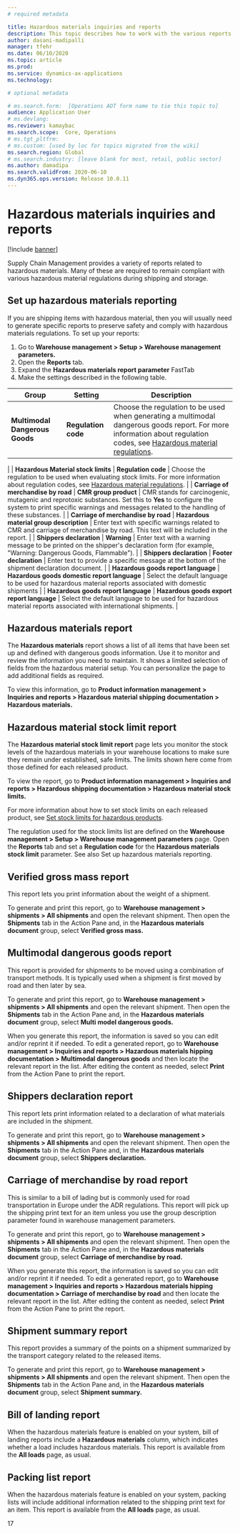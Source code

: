 ```yaml
---
# required metadata

title: Hazardous materials inquiries and reports
description: This topic describes how to work with the various reports related to hazardous materials. Many of these reports are required to remain compliant with various hazardous material regulations during shipping and storage.
author: dasani-madipalli
manager: tfehr
ms.date: 06/10/2020
ms.topic: article
ms.prod: 
ms.service: dynamics-ax-applications
ms.technology: 

# optional metadata

# ms.search.form:  [Operations AOT form name to tie this topic to]
audience: Application User
# ms.devlang: 
ms.reviewer: kamaybac
ms.search.scope:  Core, Operations
# ms.tgt_pltfrm: 
# ms.custom: [used by loc for topics migrated from the wiki]
ms.search.region: Global
# ms.search.industry: [leave blank for most, retail, public sector]
ms.author: damadipa
ms.search.validFrom: 2020-06-10
ms.dyn365.ops.version: Release 10.0.11
---
```


# Hazardous materials inquiries and reports

[!include [banner](../includes/banner.md)]

Supply Chain Management provides a variety of reports related to hazardous materials. Many of these are required to remain compliant with various hazardous material regulations during shipping and storage.

## Set up hazardous materials reporting

If you are shipping items with hazardous material, then you will usually need to generate specific reports to preserve safety and comply with hazardous materials regulations. To set up your reports:

1. Go to **Warehouse management \> Setup \> Warehouse management parameters.**
2. Open the **Reports** tab.
3. Expand the **Hazardous materials report parameter** FastTab
4. Make the settings described in the following table.

| Group | Setting | Description |
| --- | --- | --- |
| **Multimodal Dangerous Goods** | **Regulation code** | Choose the regulation to be used when generating a multimodal dangerous goods report. For more information about regulation codes, see [Hazardous material regulations](#_Hazardous_material_regulations).
 |
| **Hazardous Material stock limits** | **Regulation code** | Choose the regulation to be used when evaluating stock limits. For more information about regulation codes, see [Hazardous material regulations](#_Hazardous_material_regulations). |
| **Carriage of merchandise by road** | **CMR group product** | CMR stands for carcinogenic, mutagenic and reprotoxic substances. Set this to **Yes** to configure the system to print specific warnings and messages related to the handling of these substances.
 |
| **Carriage of merchandise by road** | **Hazardous material group description** | Enter text with specific warnings related to CMR and carriage of merchandise by road. This text will be included in the report. |
| **Shippers declaration** | **Warning** | Enter text with a warning message to be printed on the shipper's declaration form (for example, "Warning: Dangerous Goods, Flammable").
 |
| **Shippers declaration** | **Footer declaration**
 | Enter text to provide a specific message at the bottom of the shipment declaration document.
 |
| **Hazardous goods report language** | **Hazardous goods domestic report language** | Select the default language to be used for hazardous material reports associated with domestic shipments |
| **Hazardous goods report language** | **Hazardous goods export report language** | Select the default language to be used for hazardous material reports associated with international shipments. |

## Hazardous materials report

The **Hazardous materials** report shows a list of all items that have been set up and defined with dangerous goods information. Use it to monitor and review the information you need to maintain. It shows a limited selection of fields from the hazardous material setup. You can personalize the page to add additional fields as required.

To view this information, go to **Product information management \> Inquiries and reports \> Hazardous material shipping documentation \> Hazardous materials.**

## Hazardous material stock limit report

The **Hazardous material stock limit report** page lets you monitor the stock levels of the hazardous materials in your warehouse locations to make sure they remain under established, safe limits. The limits shown here come from those defined for each released product.

To view the report, go to **Product information management \> Inquiries and reports \> Hazardous shipping documentation \> Hazardous material stock limits.**

For more information about how to set stock limits on each released product, see [Set stock limits for hazardous products](#_Set_stock_limits).

The regulation used for the stock limits list are defined on the **Warehouse management \> Setup \> Warehouse management parameters** page. Open the **Reports** tab and set a **Regulation code** for the **Hazardous materials stock limit** parameter. See also Set up hazardous materials reporting.

## Verified gross mass report

This report lets you print information about the weight of a shipment.

To generate and print this report, go to **Warehouse management \> shipments \> All shipments** and open the relevant shipment. Then open the **Shipments** tab in the Action Pane and, in the **Hazardous materials document** group, select **Verified gross mass.**

## Multimodal dangerous goods report

This report is provided for shipments to be moved using a combination of transport methods. It is typically used when a shipment is first moved by road and then later by sea.

To generate and print this report, go to **Warehouse management \> shipments \> All shipments** and open the relevant shipment. Then open the **Shipments** tab in the Action Pane and, in the **Hazardous materials document** group, select **Multi model dangerous goods.**

When you generate this report, the information is saved so you can edit and/or reprint it if needed. To edit a generated report, go to **Warehouse management \> Inquiries and reports \> Hazardous materials hipping documentation \> Multimodal dangerous goods** and then locate the relevant report in the list. After editing the content as needed, select **Print** from the Action Pane to print the report.

## Shippers declaration report

This report lets print information related to a declaration of what materials are included in the shipment.

To generate and print this report, go to **Warehouse management \> shipments \> All shipments** and open the relevant shipment. Then open the **Shipments** tab in the Action Pane and, in the **Hazardous materials document** group, select **Shippers declaration.**

## Carriage of merchandise by road report

This is similar to a bill of lading but is commonly used for road transportation in Europe under the ADR regulations. This report will pick up the shipping print text for an item unless you use the group description parameter found in warehouse management parameters.

To generate and print this report, go to **Warehouse management \> shipments \> All shipments** and open the relevant shipment. Then open the **Shipments** tab in the Action Pane and, in the **Hazardous materials document** group, select **Carriage of merchandise by road.**

When you generate this report, the information is saved so you can edit and/or reprint it if needed. To edit a generated report, go to **Warehouse management \> Inquiries and reports \> Hazardous materials hipping documentation \> Carriage of merchandise by road** and then locate the relevant report in the list. After editing the content as needed, select **Print** from the Action Pane to print the report.

## Shipment summary report

This report provides a summary of the points on a shipment summarized by the transport category related to the released items.

To generate and print this report, go to **Warehouse management \> shipments \> All shipments** and open the relevant shipment. Then open the **Shipments** tab in the Action Pane and, in the **Hazardous materials document** group, select **Shipment summary.**

## Bill of landing report

When the hazardous materials feature is enabled on your system, bill of landing reports include a **Hazardous materials** column, which indicates whether a load includes hazardous materials. This report is available from the **All loads** page, as usual.

## Packing list report

When the hazardous materials feature is enabled on your system, packing lists will include additional information related to the shipping print text for an item. This report is available from the **All loads** page, as usual.

17